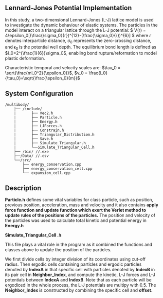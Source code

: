 ## Lennard-Jones Potential Implementation

In this study, a two-dimensional Lennard-Jones (L-J) lattice model is used to investigate the dynamic behaviour of elastic systems. The particles in the model interact on a triangular lattice through the L-J potential:
$
V(r) = 4\epsilon_0[(\frac{\sigma_0}{r})^{12}-(\frac{\sigma_0}{r})^{6}]
$
where *r* denotes interparticle distance, $\sigma_0$ represents the zero-crossing distance, and $\epsilon_0$ is the potential well depth. The equilibrium bond length is defined as $l_0=2^{\frac{1}{6}}\sigma_0$, enabling bond rupture/reformation to model plastic deformation.

Characteristic temporal and velocity scales are: $\tau_0 = \sqrt{\frac{ml_0^2}{\epsilon_0}}$, $v_0 = \frac{l_0}{\tau_0}=\sqrt{\frac{\epsilon_0}{m}}$

## System Configuration
```
/multibody/
	├── /include/
	|		├── Vec2.h  
	|		├── Particle.h	
	|		├── Energy.h	
	|		├── LJForces.h	
	|		├── Constrain.h	
	|		├──	Triangular_Distribution.h 
	|		├── Save.h 	
	|		├──	Simulate_Triangular.h	
	|		└──Simulate_Triangular_Cell.h
	├── /bin/ //.exe
	├──/Data/ //.csv
	└──/src/
		├── energy_conservation.cpp
		├── energy_conservation_cell.cpp
		└── expansion_cell.cpp
```

## Description
**Particle.h** defines some vital variables for class particle, such as position, previous position, acceleration, mass and velocity and it also contains **apply force function and update function which exert the Verlet method to update rules of the positions  of the particles.** The position and velocity of the particles was used to calculate total kinetic and potential energy in **Energy.h**



**Simulate_Triangular_Cell .h**

This file plays a vital role in the program as it combined the functions and classes above to update the position of the particles.

We first divide cells by integer division of its coordinates using cut-off radius. Then ergodic cells containing particles and ergodic particles denoted by **IndexA**  in that specific cell with particles denoted by **IndexB** in its pair cell in **Neighbor_Index**, and compute the kinetic, L-J forces and L-J potentials between **IndexA** and **IndexB**. Note that as each particle will be ergodiced in the whole process, the L-J potentials are multipy with $0.5$. The **Neighbor_Index** is constructed by combining the specific cell and **offset**.


